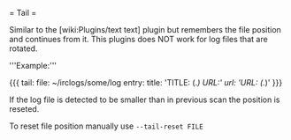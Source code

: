 = Tail =

Similar to the [wiki:Plugins/text text] plugin but remembers the file position and continues from it. This plugins does NOT work for log files that are rotated.

'''Example:'''

{{{
tail:
  file: ~/irclogs/some/log
  entry:
    title: 'TITLE: (.*) URL:'
    url: 'URL: (.*)'
}}}

If the log file is detected to be smaller than in previous scan the position is reseted.

To reset file position manually use `--tail-reset FILE`